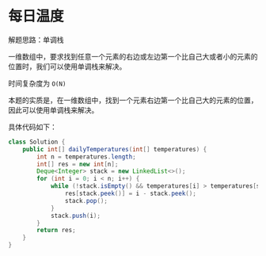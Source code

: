 # 每日温度

解题思路：单调栈

一维数组中，要求找到任意一个元素的右边或左边第一个比自己大或者小的元素的位置时，我们可以使用单调栈来解决。

时间复杂度为 `O(N)`

本题的实质是，在一维数组中，找到一个元素右边第一个比自己大的元素的位置，因此可以使用单调栈来解决。

具体代码如下：

```java
class Solution {
    public int[] dailyTemperatures(int[] temperatures) {
        int n = temperatures.length;
        int[] res = new int[n];
        Deque<Integer> stack = new LinkedList<>();
        for (int i = 0; i < n; i++) {
            while (!stack.isEmpty() && temperatures[i] > temperatures[stack.peek()]) {
                res[stack.peek()] = i - stack.peek();
                stack.pop();
            }
            stack.push(i);
        }
        return res;
    }
}
```
